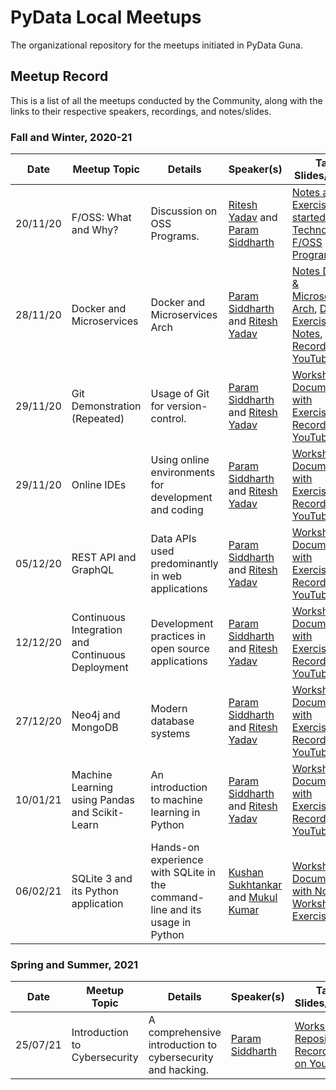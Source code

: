 
# PyData Local Meetups

The organizational repository for the meetups initiated in PyData Guna.

## Meetup Record

This is a list of all the meetups conducted by the Community, along with the links to their respective speakers, recordings, and notes/slides.

### Fall and Winter, 2020-21

| Date       | Meetup Topic 	          | Details                                       | Speaker(s) | Talk Slides/Notes                                            |
| ---------- | -------------------------|-----------------------------------------------| ---------- | -------------------------------------------------------------|
| 20/11/20   | F/OSS: What and Why?      | Discussion on OSS Programs.                   | [Ritesh Yadav](https://github.com/DARK-art108) and [Param Siddharth](https://www.paramsid.com)  | [Notes and an Exercise](./docs/1.git_cmds.md), [Get started with Technologies](https://whimsical.com/open-source-programs-5m2toYdx5MszzVrzQxFmtf), [F/OSS Programs](https://whimsical.com/f-oss-programs-RuQEuUAcB2wJMMGwsrCMk6)|
| 28/11/20   | Docker and Microservices | Docker and Microservices Arch | [Param Siddharth](https://www.paramsid.com) and [Ritesh Yadav](https://github.com/DARK-art108)|[Notes Docker & Microservices Arch](https://github.com/PyData-Guna/Docker-and-MicroServices), [Docker Exercises and Notes](./docs/2.docker-exercises.md), [Recording on YouTube](https://youtu.be/gT9VahFQw-M) |
| 29/11/20   | Git Demonstration (Repeated) | Usage of Git for version-control. | [Param Siddharth](https://www.paramsid.com) and [Ritesh Yadav](https://github.com/DARK-art108)|[Workshop Document with Exercises](./docs/1.git_cmds.md), [Recording on YouTube](https://youtu.be/ViNsy6VuDWQ) |
| 29/11/20   | Online IDEs | Using online environments for development and coding | [Param Siddharth](https://www.paramsid.com) and [Ritesh Yadav](https://github.com/DARK-art108)|[Workshop Document with Exercises](./docs/3.online_ides.md), [Recording on YouTube](https://youtu.be/VbLxMJoDP_U) |
| 05/12/20   | REST API and GraphQL | Data APIs used predominantly in web applications | [Param Siddharth](https://www.paramsid.com) and [Ritesh Yadav](https://github.com/DARK-art108)|[Workshop Document with Exercises](./docs/4.rest-api-graphql-wshp.md), [Recording on YouTube](https://youtu.be/MO4LqXv9pDk) |
| 12/12/20   | Continuous Integration and Continuous Deployment | Development practices in open source applications | [Param Siddharth](https://www.paramsid.com) and [Ritesh Yadav](https://github.com/DARK-art108)|[Workshop Document with Exercises](./docs/5.ci-cd-workshop.md), [Recording on YouTube](https://youtu.be/SJYAJhwb6c4) |
| 27/12/20   | Neo4j and MongoDB | Modern database systems | [Param Siddharth](https://www.paramsid.com) and [Ritesh Yadav](https://github.com/DARK-art108)| [Workshop Document with Exercises](./docs/6.neo4j-mongodb.md), [Recording on YouTube](https://youtu.be/_XT9jIhDSbM) |
| 10/01/21   | Machine Learning using Pandas and Scikit-Learn | An introduction to machine learning in Python | [Param Siddharth](https://www.paramsid.com) and [Ritesh Yadav](https://github.com/DARK-art108)| [Workshop Document with Exercises](7.ml-pandas-sklearn.md), [Recording on YouTube](https://youtu.be/FzvM9nYZmf0) |
| 06/02/21   | SQLite 3 and its Python application | Hands-on experience with SQLite in the command-line and its usage in Python | [Kushan Sukhtankar](https://github.com/kushansuk2) and [Mukul Kumar](https://github.com/Clash-ion)| [Workshop Document with Notes](https://github.com/kushansuk2/sqlite3/blob/main/README.md), [Workshop Exercises](https://github.com/kushansuk2/sqlite3/blob/main/SQLite-Excercise.md) |

### Spring and Summer, 2021

| Date       | Meetup Topic 	          | Details                                       | Speaker(s) | Talk Slides/Notes                                            |
| ---------- | -------------------------|-----------------------------------------------| ---------- | -------------------------------------------------------------|
| 25/07/21   | Introduction to Cybersecurity | A comprehensive introduction to cybersecurity and hacking. | [Param Siddharth](https://www.paramsid.com) | [Workshop Repository](https://github.com/paramsiddharth/cybersec-workshop), [Recording on YouTube](https://youtu.be/-w6PZv5TZ3U) |
